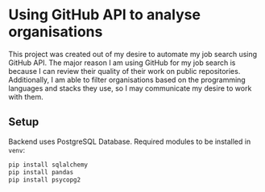 # Using GitHub API to analyse organisations
This project was created out of my desire to automate my job search using GitHub API. The major reason I am using GitHub for my job search is because I can review their quality of their work on public repositories. Additionally, I am able to filter organisations based on the programming languages and stacks they use, so I may communicate my desire to work with them.

## Setup
Backend uses PostgreSQL Database.
Required modules to be installed in `venv`:

```python
pip install sqlalchemy
pip install pandas
pip install psycopg2
```
